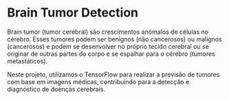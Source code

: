 # Brain Tumor Detection

<p> Brain tumor (tumor cerebral) são crescimentos anômalos de células no cérebro. Esses tumores podem ser benignos (não cancerosos) ou malignos (cancerosos) e podem se desenvolver no próprio tecido cerebral ou se originar de outras partes do corpo e se espalhar para o cérebro (tumores metastáticos).</p>
<p>Neste projeto, utilizamos o TensorFlow para realizar a previsão de tumores com base em imagens médicas, contribuindo para a detecção e diagnóstico de doenças cerebrais. </p>
